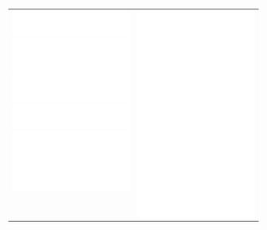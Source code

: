 <table cellspacing="0" cellpadding="0">
  <tbody>
    <tr>
      <td width="50%" valign="top">
        <img src="https://github.com/hrbdev/hrbdev/blob/main/assets/metrics.base.header.svg">
        <img src="https://github.com/hrbdev/hrbdev/blob/main/assets/metrics.base.activity-community.svg">
        <img src="https://github.com/hrbdev/hrbdev/blob/main/assets/metrics.base.repositories.svg">
        <img src="https://github.com/hrbdev/hrbdev/blob/main/assets/metrics.plugin.stackoverflow.svg">
        <img src="https://github.com/hrbdev/hrbdev/blob/main/assets/metrics.plugin.followup.svg">
      </td>
      <td width="50%" valign="top">
        <img src="https://github.com/hrbdev/hrbdev/blob/main/assets/metrics.plugin.achievements.svg">
      </td>
    </tr>
  </tbody>
</table>
